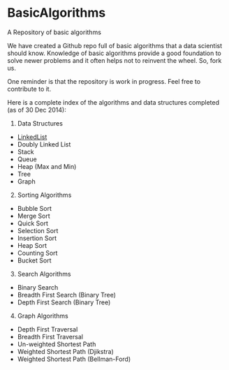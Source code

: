 BasicAlgorithms
===============

A Repository of basic algorithms

We have created a Github repo full of basic algorithms that a data scientist should know. Knowledge of basic algorithms provide a good foundation to solve newer problems and it often helps not to reinvent the wheel. So, fork us. 

One reminder is that the repository is work in progress. Feel free to contribute to it.

Here is a complete index of the algorithms and data structures completed (as of 30 Dec 2014):

1. Data Structures
  * <a href="http://en.wikipedia.org/wiki/Linked_list">LinkedList</a>
  * Doubly Linked List
  * Stack
  * Queue
  * Heap (Max and Min)
  * Tree
  * Graph
2. Sorting Algorithms
  * Bubble Sort
  * Merge Sort
  * Quick Sort
  * Selection Sort
  * Insertion Sort
  * Heap Sort
  * Counting Sort
  * Bucket Sort
3. Search Algorithms
  * Binary Search
  * Breadth First Search (Binary Tree)
  * Depth First Search (Binary Tree)
4. Graph Algorithms
  * Depth First Traversal
  * Breadth First Traversal
  * Un-weighted Shortest Path
  * Weighted Shortest Path (Djikstra)
  * Weighted Shortest Path (Bellman-Ford)
